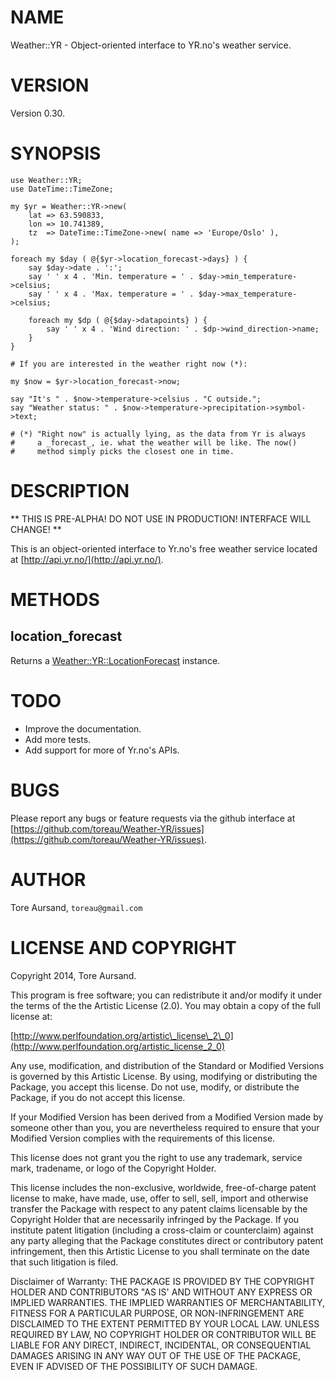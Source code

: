 # NAME

Weather::YR - Object-oriented interface to YR.no's weather service.

# VERSION

Version 0.30.

# SYNOPSIS

    use Weather::YR;
    use DateTime::TimeZone;

    my $yr = Weather::YR->new(
        lat => 63.590833,
        lon => 10.741389,
        tz  => DateTime::TimeZone->new( name => 'Europe/Oslo' ),
    );

    foreach my $day ( @{$yr->location_forecast->days} ) {
        say $day->date . ':';
        say ' ' x 4 . 'Min. temperature = ' . $day->min_temperature->celsius;
        say ' ' x 4 . 'Max. temperature = ' . $day->max_temperature->celsius;

        foreach my $dp ( @{$day->datapoints} ) {
            say ' ' x 4 . 'Wind direction: ' . $dp->wind_direction->name;
        }
    }

    # If you are interested in the weather right now (*):

    my $now = $yr->location_forecast->now;

    say "It's " . $now->temperature->celsius . "C outside.";
    say "Weather status: " . $now->temperature->precipitation->symbol->text;

    # (*) "Right now" is actually lying, as the data from Yr is always
    #     a _forecast_, ie. what the weather will be like. The now()
    #     method simply picks the closest one in time.

# DESCRIPTION

\*\* THIS IS PRE-ALPHA! DO NOT USE IN PRODUCTION! INTERFACE WILL CHANGE! \*\*

This is an object-oriented interface to Yr.no's free weather service located at
[http://api.yr.no/](http://api.yr.no/).

# METHODS

## location\_forecast

Returns a [Weather::YR::LocationForecast](https://metacpan.org/pod/Weather::YR::LocationForecast) instance.

# TODO

- Improve the documentation.
- Add more tests.
- Add support for more of Yr.no's APIs.

# BUGS

Please report any bugs or feature requests via the github interface at
[https://github.com/toreau/Weather-YR/issues](https://github.com/toreau/Weather-YR/issues).

# AUTHOR

Tore Aursand, `toreau@gmail.com`

# LICENSE AND COPYRIGHT

Copyright 2014, Tore Aursand.

This program is free software; you can redistribute it and/or modify it
under the terms of the the Artistic License (2.0). You may obtain a
copy of the full license at:

[http://www.perlfoundation.org/artistic\_license\_2\_0](http://www.perlfoundation.org/artistic_license_2_0)

Any use, modification, and distribution of the Standard or Modified
Versions is governed by this Artistic License. By using, modifying or
distributing the Package, you accept this license. Do not use, modify,
or distribute the Package, if you do not accept this license.

If your Modified Version has been derived from a Modified Version made
by someone other than you, you are nevertheless required to ensure that
your Modified Version complies with the requirements of this license.

This license does not grant you the right to use any trademark, service
mark, tradename, or logo of the Copyright Holder.

This license includes the non-exclusive, worldwide, free-of-charge
patent license to make, have made, use, offer to sell, sell, import and
otherwise transfer the Package with respect to any patent claims
licensable by the Copyright Holder that are necessarily infringed by the
Package. If you institute patent litigation (including a cross-claim or
counterclaim) against any party alleging that the Package constitutes
direct or contributory patent infringement, then this Artistic License
to you shall terminate on the date that such litigation is filed.

Disclaimer of Warranty: THE PACKAGE IS PROVIDED BY THE COPYRIGHT HOLDER
AND CONTRIBUTORS "AS IS' AND WITHOUT ANY EXPRESS OR IMPLIED WARRANTIES.
THE IMPLIED WARRANTIES OF MERCHANTABILITY, FITNESS FOR A PARTICULAR
PURPOSE, OR NON-INFRINGEMENT ARE DISCLAIMED TO THE EXTENT PERMITTED BY
YOUR LOCAL LAW. UNLESS REQUIRED BY LAW, NO COPYRIGHT HOLDER OR
CONTRIBUTOR WILL BE LIABLE FOR ANY DIRECT, INDIRECT, INCIDENTAL, OR
CONSEQUENTIAL DAMAGES ARISING IN ANY WAY OUT OF THE USE OF THE PACKAGE,
EVEN IF ADVISED OF THE POSSIBILITY OF SUCH DAMAGE.
